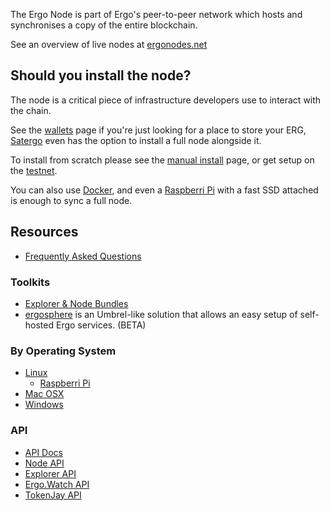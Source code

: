 The Ergo Node is part of Ergo's peer-to-peer network which hosts and synchronises a copy of the entire blockchain.

See an overview of live nodes at [ergonodes.net](http://ergonodes.net/) 

## **Should you install the node?**

The node is a critical piece of infrastructure developers use to interact with the chain. 

See the [wallets](/dev/wallet) page if you're just looking for a place to store your ERG, [Satergo](dev/wallets/#satergo-desktop) even has the option to install a full node alongside it. 

To install from scratch please see the [manual install](manual.md) page, or get setup on the [testnet](testnet.md).

You can also use [Docker](docker.md), and even a [Raspberri Pi](pi.md) with a fast SSD attached is enough to sync a full node. 

## Resources

- [Frequently Asked Questions](faq.md)

### Toolkits 

- [Explorer & Node Bundles](explorer.md#toolkits)
- [ergosphere](https://ergosphere.cloud/) is an Umbrel-like solution that allows an easy setup of self-hosted Ergo services. (BETA)

### By Operating System

- [Linux](linux.md)
    - [Raspberri Pi](pi.md)
- [Mac OSX](mac.md)
- [Windows](windows.md)

### API 

- [API Docs](https://api.ergoplatform.com/api/v1/docs/)
- [Node API](https://git.io/fjqwb)
- [Explorer API](https://git.io/fjqwN)
- [Ergo.Watch API](https://ergo.watch/api/v0/docs)
- [TokenJay API](https://api.tokenjay.app/swagger-ui/index.html;jsessionid=59429AD4DF081E2E3450C2834095D427?attribute=redirectWithRedirectView)
